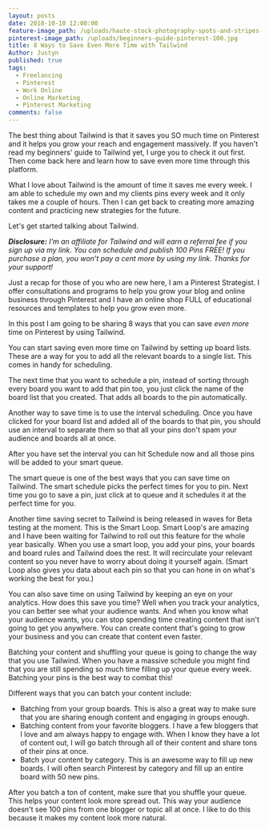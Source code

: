 ```yaml
---
layout: posts
date: 2018-10-10 12:00:00
feature-image_path: /uploads/haute-stock-photography-spots-and-stripes-final-13.jpg
pinterest-image_path: /uploads/beginners-guide-pinterest-100.jpg
title: 8 Ways to Save Even More Time with Tailwind
Author: Justyn
published: true
tags:
  - Freelancing
  - Pinterest
  - Work Online
  - Online Marketing
  - Pinterest Marketing
comments: false
---
```


The best thing about Tailwind is that it saves you SO much time on Pinterest and it helps you grow your reach and engagement massively. If you haven't read my beginners' guide to Tailwind yet, I urge you to check it out first. Then come back here and learn how to save even more time through this platform.&nbsp;

What I love about Tailwind is the amount of time it saves me every week. I am able to schedule my own and my clients pins every week and it only takes me a couple of hours. Then I can get back to creating more amazing content and practicing new strategies for the future.&nbsp;

Let's get started talking about Tailwind.&nbsp;

***Disclosure:** I’m an affiliate for Tailwind and will earn a referral fee if you sign up via my link. You can schedule and publish 100 Pins FREE! If you purchase a plan, you won’t pay a cent more by using my link. Thanks for your support!*

Just a recap for those of you who are new here, I am a Pinterest Strategist. I offer consultations and programs to help you grow your blog and online business through Pinterest and I have an online shop FULL of educational resources and templates to help you grow even more.&nbsp;

In this post I am going to be sharing 8 ways that you can save *even more* time on Pinterest by using Tailwind.&nbsp;

You can start saving even more time on Tailwind by setting up board lists. These are a way for you to add all the relevant boards to a single list. This comes in handy for scheduling.&nbsp;

The next time that you want to schedule a pin, instead of sorting through every board you want to add that pin too, you just click the name of the board list that you created. That adds all boards to the pin automatically.

Another way to save time is to use the interval scheduling. Once you have clicked for your board list and added all of the boards to that pin, you should use an interval to separate them so that all your pins don't spam your audience and boards all at once.&nbsp;

After you have set the interval you can hit Schedule now and all those pins will be added to your smart queue.

The smart queue is one of the best ways that you can save time on Tailwind. The smart schedule picks the perfect times for you to pin. Next time you go to save a pin, just click at to queue and it schedules it at the perfect time for you.&nbsp;

Another time saving secret to Tailwind is being released in waves for Beta testing at the moment. This is the Smart Loop. Smart Loop's are amazing and I have been waiting for Tailwind to roll out this feature for the whole year basically. When you use a smart loop, you add your pins, your boards and board rules and Tailwind does the rest. It will recirculate your relevant content so you never have to worry about doing it yourself again. (Smart Loop also gives you data about each pin so that you can hone in on what's working the best for you.)

You can also save time on using Tailwind by keeping an eye on your analytics. How does this save you time? Well when you track your analytics, you can better see what your audience wants. And when you know what your audience wants, you can stop spending time creating content that isn't going to get you anywhere. You can create content that's going to grow your business and you can create that content even faster.

Batching your content and shuffling your queue is going to change the way that you use Tailwind. When you have a massive schedule you might find that you are still spending so much time filling up your queue every week. Batching your pins is the best way to combat this!&nbsp;

Different ways that you can batch your content include:&nbsp;

* Batching from your group boards. This is also a great way to make sure that you are sharing enough content and engaging in groups enough.&nbsp;
* Batching content from your favorite bloggers. I have a few bloggers that I love and am always happy to engage with. When I know they have a lot of content out, I will go batch through all of their content and share tons of their pins at once.
* Batch your content by category. This is an awesome way to fill up new boards. I will often search Pinterest by category and fill up an entire board with 50 new pins.&nbsp;

After you batch a ton of content, make sure that you shuffle your queue. This helps your content look more spread out. This way your audience doesn't see 100 pins from one blogger or topic all at once. I like to do this because it makes my content look more natural.&nbsp;